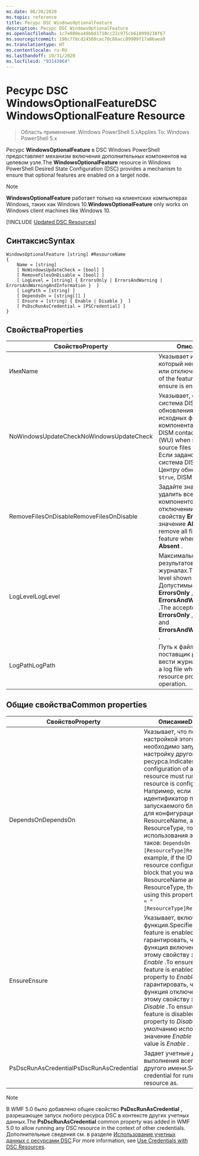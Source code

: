 ```yaml
---
ms.date: 08/28/2020
ms.topic: reference
title: Ресурс DSC WindowsOptionalFeature
description: Ресурс DSC WindowsOptionalFeature
ms.openlocfilehash: 1c7e888ea49b0d1710cc22c975cb618999238f67
ms.sourcegitcommit: 196c7f8cd24560cac70c88acc89909f17a86aea9
ms.translationtype: HT
ms.contentlocale: ru-RU
ms.lasthandoff: 10/31/2020
ms.locfileid: "93143064"
---
```

# <a name="dsc-windowsoptionalfeature-resource"></a><span data-ttu-id="90253-103">Ресурс DSC WindowsOptionalFeature</span><span class="sxs-lookup"><span data-stu-id="90253-103">DSC WindowsOptionalFeature Resource</span></span>

> <span data-ttu-id="90253-104">Область применения: Windows PowerShell 5.x</span><span class="sxs-lookup"><span data-stu-id="90253-104">Applies To: Windows PowerShell 5.x</span></span>

<span data-ttu-id="90253-105">Ресурс **WindowsOptionalFeature** в DSC Windows PowerShell предоставляет механизм включения дополнительных компонентов на целевом узле.</span><span class="sxs-lookup"><span data-stu-id="90253-105">The **WindowsOptionalFeature** resource in Windows PowerShell Desired State Configuration (DSC) provides a mechanism to ensure that optional features are enabled on a target node.</span></span>

> [!NOTE]
> <span data-ttu-id="90253-106">**WindowsOptionalFeature** работает только на клиентских компьютерах Windows, таких как Windows 10.</span><span class="sxs-lookup"><span data-stu-id="90253-106">**WindowsOptionalFeature** only works on Windows client machines like Windows 10.</span></span>

[!INCLUDE [Updated DSC Resources](../../../../../includes/dsc-resources.md)]

## <a name="syntax"></a><span data-ttu-id="90253-107">Синтаксис</span><span class="sxs-lookup"><span data-stu-id="90253-107">Syntax</span></span>

```Syntax
WindowsOptionalFeature [string] #ResourceName
{
    Name = [string]
    [ NoWindowsUpdateCheck = [bool] ]
    [ RemoveFilesOnDisable = [bool] ]
    [ LogLevel = [string] { ErrorsOnly | ErrorsAndWarning | ErrorsAndWarningAndInformation }  ]
    [ LogPath = [string] ]
    [ DependsOn = [string[]] ]
    [ Ensure = [string] { Enable | Disable }  ]
    [ PsDscRunAsCredential = [PSCredential] ]
}
```

## <a name="properties"></a><span data-ttu-id="90253-108">Свойства</span><span class="sxs-lookup"><span data-stu-id="90253-108">Properties</span></span>

|<span data-ttu-id="90253-109">Свойство</span><span class="sxs-lookup"><span data-stu-id="90253-109">Property</span></span> |<span data-ttu-id="90253-110">Описание</span><span class="sxs-lookup"><span data-stu-id="90253-110">Description</span></span> |
|---|---|
|<span data-ttu-id="90253-111">Имя</span><span class="sxs-lookup"><span data-stu-id="90253-111">Name</span></span> |<span data-ttu-id="90253-112">Указывает имя компонента, который необходимо включить или отключить.</span><span class="sxs-lookup"><span data-stu-id="90253-112">Indicates the name of the feature that you want to ensure is enabled or disabled.</span></span> |
|<span data-ttu-id="90253-113">NoWindowsUpdateCheck</span><span class="sxs-lookup"><span data-stu-id="90253-113">NoWindowsUpdateCheck</span></span> |<span data-ttu-id="90253-114">Указывает, обращается ли система DISM к Центру обновления Windows при поиске исходных файлов для включения компонента.</span><span class="sxs-lookup"><span data-stu-id="90253-114">Specifies whether DISM contacts Windows Update (WU) when searching for the source files to enable a feature.</span></span> <span data-ttu-id="90253-115">Если задано значение `$true`, система DISM не обращается к Центру обновления Windows.</span><span class="sxs-lookup"><span data-stu-id="90253-115">If `$true`, DISM does not contact WU.</span></span> |
|<span data-ttu-id="90253-116">RemoveFilesOnDisable</span><span class="sxs-lookup"><span data-stu-id="90253-116">RemoveFilesOnDisable</span></span> |<span data-ttu-id="90253-117">Задайте значение `$true`, чтобы удалить все файлы, связанные с компонентом, при его отключении (то есть когда свойству **Ensure** присваивается значение **Absent** ).</span><span class="sxs-lookup"><span data-stu-id="90253-117">Set to `$true` to remove all files associated with the feature when **Ensure** is set to **Absent** .</span></span> |
|<span data-ttu-id="90253-118">LogLevel</span><span class="sxs-lookup"><span data-stu-id="90253-118">LogLevel</span></span> |<span data-ttu-id="90253-119">Максимальный уровень результатов, показываемый в журналах.</span><span class="sxs-lookup"><span data-stu-id="90253-119">The maximum output level shown in the logs.</span></span> <span data-ttu-id="90253-120">Допустимые значения: **ErrorsOnly** , **ErrorsAndWarning** и **ErrorsAndWarningAndInformation** .</span><span class="sxs-lookup"><span data-stu-id="90253-120">The accepted values are: **ErrorsOnly** , **ErrorsAndWarning** , and **ErrorsAndWarningAndInformation** .</span></span> |
|<span data-ttu-id="90253-121">LogPath</span><span class="sxs-lookup"><span data-stu-id="90253-121">LogPath</span></span> |<span data-ttu-id="90253-122">Путь к файлу журнала, в котором поставщик ресурсов должен вести журнал работы.</span><span class="sxs-lookup"><span data-stu-id="90253-122">The path to a log file where you want the resource provider to log the operation.</span></span> |

## <a name="common-properties"></a><span data-ttu-id="90253-123">Общие свойства</span><span class="sxs-lookup"><span data-stu-id="90253-123">Common properties</span></span>

|<span data-ttu-id="90253-124">Свойство</span><span class="sxs-lookup"><span data-stu-id="90253-124">Property</span></span> |<span data-ttu-id="90253-125">Описание</span><span class="sxs-lookup"><span data-stu-id="90253-125">Description</span></span> |
|---|---|
|<span data-ttu-id="90253-126">DependsOn</span><span class="sxs-lookup"><span data-stu-id="90253-126">DependsOn</span></span> |<span data-ttu-id="90253-127">Указывает, что перед настройкой этого ресурса необходимо запустить настройку другого ресурса.</span><span class="sxs-lookup"><span data-stu-id="90253-127">Indicates that the configuration of another resource must run before this resource is configured.</span></span> <span data-ttu-id="90253-128">Например, если идентификатор первого запускаемого блока сценария для конфигурации ресурса — ResourceName, а его тип — ResourceType, то синтаксис использования этого свойства таков: `DependsOn = "[ResourceType]ResourceName"`.</span><span class="sxs-lookup"><span data-stu-id="90253-128">For example, if the ID of the resource configuration script block that you want to run first is ResourceName and its type is ResourceType, the syntax for using this property is `DependsOn = "[ResourceType]ResourceName"`.</span></span> |
|<span data-ttu-id="90253-129">Ensure</span><span class="sxs-lookup"><span data-stu-id="90253-129">Ensure</span></span> |<span data-ttu-id="90253-130">Указывает, включена ли функция.</span><span class="sxs-lookup"><span data-stu-id="90253-130">Specifies whether the feature is enabled.</span></span> <span data-ttu-id="90253-131">Чтобы гарантировать, что эта функция включена, присвойте этому свойству значение _Enable_ .</span><span class="sxs-lookup"><span data-stu-id="90253-131">To ensure that the feature is enabled, set this property to _Enable_ .</span></span> <span data-ttu-id="90253-132">Чтобы гарантировать, что эта функция отключена, присвойте этому свойству значение _Disable_ .</span><span class="sxs-lookup"><span data-stu-id="90253-132">To ensure that the feature is disabled, set the property to _Disable_ .</span></span> <span data-ttu-id="90253-133">По умолчанию используется значение _Enable_ .</span><span class="sxs-lookup"><span data-stu-id="90253-133">The default value is _Enable_ .</span></span> |
|<span data-ttu-id="90253-134">PsDscRunAsCredential</span><span class="sxs-lookup"><span data-stu-id="90253-134">PsDscRunAsCredential</span></span> |<span data-ttu-id="90253-135">Задает учетные данные для выполнения всего ресурса от другого имени.</span><span class="sxs-lookup"><span data-stu-id="90253-135">Sets the credential for running the entire resource as.</span></span> |

> [!NOTE]
> <span data-ttu-id="90253-136">В WMF 5.0 было добавлено общее свойство **PsDscRunAsCredential** , разрешающее запуск любого ресурса DSC в контексте других учетных данных.</span><span class="sxs-lookup"><span data-stu-id="90253-136">The **PsDscRunAsCredential** common property was added in WMF 5.0 to allow running any DSC resource in the context of other credentials.</span></span> <span data-ttu-id="90253-137">Дополнительные сведения см. в разделе [Использование учетных данных с ресурсами DSC](../../../configurations/runasuser.md).</span><span class="sxs-lookup"><span data-stu-id="90253-137">For more information, see [Use Credentials with DSC Resources](../../../configurations/runasuser.md).</span></span>
